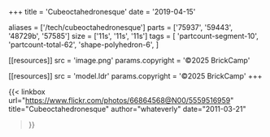+++
title = 'Cubeoctahedronesque'
date  = '2019-04-15'

aliases = ['/tech/cubeoctahedronesque']
parts = ['75937', '59443', '48729b', '57585']
size  = ['11s', '11s', '11s']
tags  = [
  'partcount-segment-10',
  'partcount-total-62',
  'shape-polyhedron-6',
]

[[resources]]
src              = 'image.png'
params.copyright = '©2025 BrickCamp'

[[resources]]
src              = 'model.ldr'
params.copyright = '©2025 BrickCamp'
+++

{{< linkbox
    url="https://www.flickr.com/photos/66864568@N00/5559516959"
    title="Cubeoctahedronesque"
    author="whateverly"
    date="2011-03-21"
>}}
